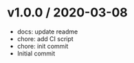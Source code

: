 
v1.0.0 / 2020-03-08
==================

  * docs: update readme
  * chore: add CI script
  * chore: init commit
  * Initial commit
